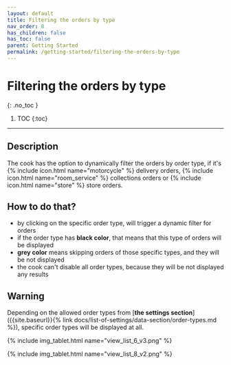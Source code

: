 ```yaml
---
layout: default
title: Filtering the orders by type
nav_order: 8
has_children: false
has_toc: false
parent: Getting Started
permalink: /getting-started/filtering-the-orders-by-type
---
```


# Filtering the orders by type
{: .no_toc }

1. TOC
{:toc}

---

## Description
The cook has the option to dynamically filter the orders by order type, if it's {% include icon.html name="motorcycle" %} delivery orders, {% include icon.html name="room_service" %} collections orders or {% include icon.html name="store" %} store orders.

## How to do that?
- by clicking on the specific order type, will trigger a dynamic filter for orders
- if the order type has <span class="text-grey-dk-400">**black color**</span>, that means that this type of orders will be displayed
- <span class="text-grey-dk-000">**grey color**</span> means skipping orders of those specific types, and they will be not displayed
- the cook can't disable all order types, because they will be not displayed any results 

## Warning
Depending on the allowed order types from [**the settings section**]({{site.baseurl}}{% link docs/list-of-settings/data-section/order-types.md %}), specific order types will be displayed at all.

{% include img_tablet.html name="view_list_6_v3.png" %}

{% include img_tablet.html name="view_list_8_v2.png" %}
